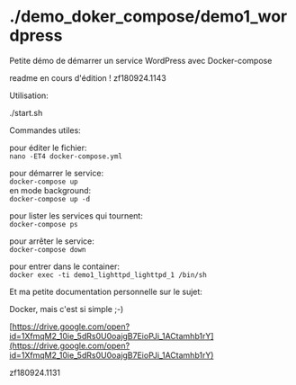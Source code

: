 # ./demo_doker_compose/demo1_wordpress

Petite démo de démarrer un service WordPress avec Docker-compose


readme en cours d'édition !
zf180924.1143









Utilisation:

./start.sh


Commandes utiles:

pour éditer le fichier:<br>
`nano -ET4 docker-compose.yml`

pour démarrer le service:<br>
`docker-compose up`<br>
en mode background:<br>
`docker-compose up -d`

pour lister les services qui tournent:<br>
`docker-compose ps`

pour arrêter le service:<br>
`docker-compose down`

pour entrer dans le container:<br>
`docker exec -ti demo1_lighttpd_lighttpd_1 /bin/sh`



Et ma petite documentation personnelle sur le sujet:

Docker, mais c'est si simple ;-)

[https://drive.google.com/open?id=1XfmqM2_10ie_5dRs0U0oajgB7EioPJi_1ACtamhb1rY](https://drive.google.com/open?id=1XfmqM2_10ie_5dRs0U0oajgB7EioPJi_1ACtamhb1rY)



zf180924.1131

